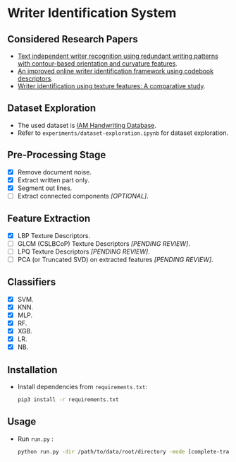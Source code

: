 # Writer Identification System

## Considered Research Papers
-   [Text independent writer recognition using redundant writing patterns with contour-based orientation and curvature features](https://drive.google.com/file/d/1bI3k3wCjC1TNK3C6hgXMy2W9TWHMXZff/view?usp=sharing).
-   [An improved online writer identification framework using codebook descriptors](https://drive.google.com/file/d/1VheUDrH_9d2-vJLz7tzTHsSrlb_EshG2/view?usp=sharing).
-   [Writer identification using texture features: A comparative study](https://drive.google.com/file/d/1MLogDf_XSJc4LUEn3ZI1WO1wnQVvl7jM/view?usp=sharing).

## Dataset Exploration
-   The used dataset is [IAM Handwriting Database](https://fki.tic.heia-fr.ch/databases/iam-handwriting-database).
-   Refer to `experiments/dataset-exploration.ipynb` for dataset exploration.

## Pre-Processing Stage
-   [x] Remove document noise.
-   [x] Extract written part only.
-   [x] Segment out lines.
-   [ ] Extract connected components _[OPTIONAL]_.

## Feature Extraction
-   [x] LBP Texture Descriptors.
-   [ ] GLCM (CSLBCoP) Texture Descriptors _[PENDING REVIEW]_.
-   [ ] LPQ Texture Descriptors _[PENDING REVIEW]_.
-   [ ] PCA (or Truncated SVD) on extracted features _[PENDING REVIEW]_.

## Classifiers
-   [x] SVM.
-   [x] KNN.
-   [x] MLP.
-   [x] RF.
-   [x] XGB.
-   [x] LR.
-   [x] NB.

## Installation

-   Install dependencies from `requirements.txt`:
    ```bash
    pip3 install -r requirements.txt
    ```

## Usage

-   Run `run.py` :
    ```bash
    python run.py -dir /path/to/data/root/directory -mode [complete-train | sampled-train | test]
    ```
